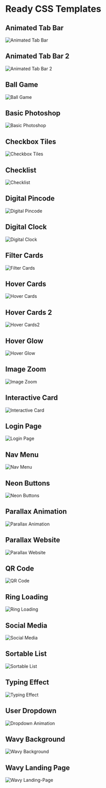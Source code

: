 # Ready CSS Templates

## Animated Tab Bar

<img src="https://github.com/xNoJustice/css-templates/blob/e80f355711b57833dc98d47afd244576c1466aa9/animated-tab-bar/animated-tab-bar.gif" alt="Animated Tab Bar" />

## Animated Tab Bar 2

<img src="https://github.com/xNoJustice/css-templates/blob/9181804c245e8455523499b7370c9e7f20f80b32/animated-tab-bar2/animated-tab-bar2.gif" alt="Animated Tab Bar 2" />

## Ball Game

<img src="https://github.com/xNoJustice/css-templates/blob/327bc60e384d382d27f9bb31cfe902c8140da31a/ball-game/ball-game.gif" alt="Ball Game" />

## Basic Photoshop

<img src="https://github.com/xNoJustice/css-templates/blob/6576d8b33de17d43d201fa8a01b95a5019c42e78/basic-photoshop/basic-photoshop.gif" alt="Basic Photoshop" />

## Checkbox Tiles

<img src="https://github.com/xNoJustice/css-templates/blob/d3364efd90a5641d2e18010b69b65dcc59546402/checkbox-tiles/checkbox-tiles.gif" alt="Checkbox Tiles" />

## Checklist

<img src="https://github.com/xNoJustice/css-templates/blob/ca3937a9388a74ba2cce6df479a9d2f52f860572/checklist/checklist.gif" alt="Checklist" />

## Digital Pincode

<img src="https://github.com/xNoJustice/css-templates/blob/6576d8b33de17d43d201fa8a01b95a5019c42e78/digit-pincode/digit-pincode.gif" alt="Digital Pincode" />

## Digital Clock

<img src="https://github.com/xNoJustice/css-templates/blob/c398f6414a22c568b98dc680181f3a7fdf55126e/digital-clock/digital-clock.gif" alt="Digital Clock" />

## Filter Cards

<img src="https://github.com/xNoJustice/css-templates/blob/c17177df9e70d82be4043125a435c756f16b22e2/filter-cards/filter-cards.gif" alt="Filter Cards" />

## Hover Cards

<img src="https://github.com/xNoJustice/css-templates/blob/b0c99a5cc7cf2d56d9ca75301157f9e56470838e/hover-cards/hover-cards.gif" alt="Hover Cards" />

## Hover Cards 2

<img src="https://github.com/xNoJustice/css-templates/blob/666652feb4eb0632d2e1aaf1aadccc83ed488892/hover-cards2/hover-cards2.gif" alt="Hover Cards2" />

## Hover Glow

<img src="https://github.com/xNoJustice/css-templates/blob/2b3f72def182319d7b6066b556050b39fa363a93/hover-glow/hover-glow.gif" alt="Hover Glow" />

## Image Zoom

<img src="https://github.com/xNoJustice/css-templates/blob/6576d8b33de17d43d201fa8a01b95a5019c42e78/image-zoom/image-zoom.gif" alt="Image Zoom" />

## Interactive Card

<img src="https://github.com/xNoJustice/css-templates/blob/8ac15f4b7bca0876c235c2327dec96c8f52aa444/interactive-card/interactive-card.gif" alt="Interactive Card" />

## Login Page

<img src="https://github.com/xNoJustice/css-templates/blob/2b4d3a98af547b1e678f66c6bba6c99b2dc988cd/login-page/login-page.gif" alt="Login Page" />

## Nav Menu

<img src="https://github.com/xNoJustice/css-templates/blob/04dc80fb2d9ab15b1476ac815c59b4df649790d0/nav-menu/nav-menu.gif" alt="Nav Menu" />

## Neon Buttons

<img src="https://github.com/xNoJustice/css-templates/blob/4dfbbd25cbcbfdb73937731c0dbe9ff045425bac/neon-buttons/neon-buttons.gif" alt="Neon Buttons" />

## Parallax Animation

<img src="https://github.com/xNoJustice/css-templates/blob/b0c99a5cc7cf2d56d9ca75301157f9e56470838e/parallax-animation/parallax-animation.gif" alt="Parallax Animation" />

## Parallax Website

<img src="https://github.com/xNoJustice/css-templates/blob/9c67a3754ffbfed0d56e33d05b58239a55dc69a7/parallax-website/parallax-website.gif" alt="Parallax Website" />

## QR Code

<img src="https://github.com/xNoJustice/css-templates/blob/b1ac0312ea32ea98dc50f7604bf12751295e9f22/qr-code/qr-code.gif" alt="QR Code" />

## Ring Loading

<img src="https://github.com/xNoJustice/css-templates/blob/9f0e2b287695bcb408362860aec656923af42ee8/ring-loading/ring-loading.gif" alt="Ring Loading" />

## Social Media

<img src="https://github.com/xNoJustice/css-templates/blob/01785ff009dc3f6bcd5a39cce7a1cf25c6192774/social-media/social-media.gif" alt="Social Media" />

## Sortable List

<img src="https://github.com/xNoJustice/css-templates/blob/6c7c018af98d11535f5a96b2a5c9a6b7c699f351/sortable-list/sortable-list.gif" alt="Sortable List" />

## Typing Effect

<img src="https://github.com/xNoJustice/css-templates/blob/4225fdff14ee41ce5f86037baa87f810f7cfef25/typing-effect/typing-effect.gif" alt="Typing Effect" />

## User Dropdown

<img src="https://github.com/xNoJustice/css-templates/blob/b0c99a5cc7cf2d56d9ca75301157f9e56470838e/user-dropdown/user-dropdown.gif" alt="Dropdown Animation" />

## Wavy Background 

<img src="https://github.com/xNoJustice/css-templates/blob/efda059ee532bb0f956f6339f776efa7e1aaf964/wavy-background/wavy-background.gif" alt="Wavy Background" />

## Wavy Landing Page

<img src="https://github.com/xNoJustice/css-templates/blob/b0c99a5cc7cf2d56d9ca75301157f9e56470838e/wavy-landing-page/wavy-landing-page.gif" alt="Wavy Landing-Page" />
